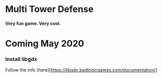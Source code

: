 # Multi Tower Defense

#### Very fun game. Very cool.

# Coming May 2020



### Install libgdx

Follow the info (here)[https://libgdx.badlogicgames.com/documentation/]
